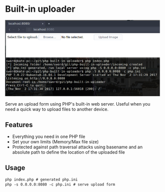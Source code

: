 # Built-in uploader

![built-in uploader](thumbnail.png)

Serve an upload form using PHP's built-in web server. Useful when you need a quick way to upload files to another device.

## Features
- Everything you need in one PHP file
- Set your own limits (Memory/Max file size)
- Protected against path traversal attacks using basename and an absolute path to define the location of the uploaded file

## Usage
```
php index.php # generated php.ini
php -s 0.0.0.0:8080 -c php.ini # serve upload form
```

